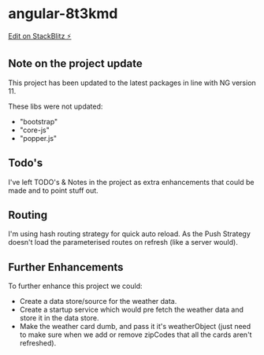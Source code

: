 # angular-8t3kmd

[Edit on StackBlitz ⚡️](https://stackblitz.com/edit/angular-8t3kmd)

## Note on the project update
This project has been updated to the latest packages in line with NG version 11.

These libs were not updated:
- "bootstrap"
- "core-js"
- "popper.js"

## Todo's
I've left TODO's & Notes in the project as extra enhancements that could be made and to point stuff out.

## Routing
I'm using hash routing strategy for quick auto reload.
As the Push Strategy doesn't load the parameterised routes on refresh (like a server would).

## Further Enhancements
To further enhance this project we could:
- Create a data store/source for the weather data.
- Create a startup service which would pre fetch the weather data and store it in the data store.
- Make the weather card dumb, and pass it it's weatherObject (just need to make sure when we add or remove zipCodes that all the cards aren't refreshed).
